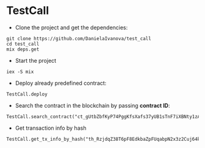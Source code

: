 # TestCall

- Clone the project and get the dependencies:
```
git clone https://github.com/DanielaIvanova/test_call
cd test_call
mix deps.get
```
- Start the project
```
iex -S mix
```
- Deploy already predefined contract:
```
TestCall.deploy
```
- Search the contract in the blockchain by passing **contract ID**:
```
TestCall.search_contract("ct_gUtbZbfKyP74PggKfsXafs37yUB1sTnF7iXBNty1zAvuKxKJj")
```
- Get transaction info by hash
```
TestCall.get_tx_info_by_hash("th_RzjdqZ38T6pF8EdkbaZpFUqabpN2x3z2Cuj64kYm18inZm537")
```

